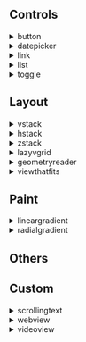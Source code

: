 ## Controls
<details markdown="block">
<summary>button</summary><br>
In SwiftUI, a Button is a user interface control that performs an action when tapped by the user. It can contain text, an image, or both, and you can customize its appearance and behavior.

*Confirmation dialog with positive, destructive and cancel buttons*

```xml
<body>
    <vstack confirmationDialog="isPresented:myConfirmationDialog" onAppear="presentConfirmationDialog:isPresented:myConfirmationDialog">
    </vstack>
    
    <alert id="myConfirmationDialog" alertTitle="Confirmation Dialog" alertMessage="Can you see positive, destructive and cancel buttons?">
    <button role="">Positive</button>
    <button role="destructive">Destructive</button>
    <button role="cancel">Cancel</button>
    </alert>
</body>
```

<img src="https://shaffex.com/MagicUiDemo/Help/GitHubAssets/button-0.png" alt="KOKOCE ALT" width="250"/>

---
*123*

```xml
<body>
    <button>Press Me 2</button>
</body>
```

<img src="https://shaffex.com/MagicUiDemo/Help/GitHubAssets/button-1.png" alt="KOKOCE ALT" width="250"/>

---
*Button with custom view*

```xml
<body>
	<vstack>
	<button>
		<vstack padding="" background="red" clipShape="capsule" foregroundColor="white">
			<image systemName="plus" font="largeTitle"/>
			<text>My custom button</text>
		</vstack>
	</button>
	
	<button  padding="" background="red" clipShape="circle">
		<vstack foregroundColor="white">
			<image systemName="plus" font="largeTitle"/>
		</vstack>
	</button>
	</vstack>
</body>
```

<img src="https://shaffex.com/MagicUiDemo/Help/GitHubAssets/button-2.png" alt="KOKOCE ALT" width="250"/>

---
*Button with role*

```xml
<body>
	<vstack alert="isPresented:myAlert" onAppear="presentAlert:isPresented:myAlert">
	<button>Default Button</button>
	<button role="destructive">destructive Button</button>
    <button role="cancel">cancel Button</button>
    <text>Note: cancel role is in bold in alerts etc</text>
    </vstack>
    
    <alert id="myAlert" alertTitle="Warning" alertMessage="Do you want to delete all files?">
    <button role="destructive">Destructive</button>
    <button role="cancel">Cancel</button>
    </alert>
</body>
```

<img src="https://shaffex.com/MagicUiDemo/Help/GitHubAssets/button-3.png" alt="KOKOCE ALT" width="250"/>

---
*Alert with cancel and destructive buttons*

```xml
<body>
	<emptyview alert="isPresented:myAlert" onAppear="presentAlert:isPresented:myAlert">
	</emptyview>
    
    <alert id="myAlert" alertTitle="Warning" alertMessage="Do you want to delete all files?">
    <button role="destructive">Destructive</button>
    <button role="cancel">Cancel</button>
    </alert>
</body>
```

<img src="https://shaffex.com/MagicUiDemo/Help/GitHubAssets/button-4.png" alt="KOKOCE ALT" width="250"/>

---
*Button with buttonStyle*

```xml
<body>
	<vstack>
	<button>Default Button</button>
	<button buttonStyle="plain">plain Button</button>
    <button buttonStyle="bordered">bordered Button</button>
    <button buttonStyle="borderless">borderless Button</button>
    <button buttonStyle="borderedProminent">borderedProminent Button</button>
    </vstack>
</body>
```

<img src="https://shaffex.com/MagicUiDemo/Help/GitHubAssets/button-5.png" alt="KOKOCE ALT" width="250"/>

---

</details>
<details markdown="block">
<summary>datepicker</summary><br>
datepicker is a container that stacks its children vertically.



```xml
<body>
    <form>
    	<datepicker key="myDate" value="20240822T173000Z">Select date</datepicker>
    	<datepicker key="myDatemiw" value="19770822T102030Z">Select date2</datepicker>
    </form>
</body>
```

<img src="https://shaffex.com/MagicUiDemo/Help/GitHubAssets/datepicker-0.png" alt="KOKOCE ALT" width="250"/>

---

</details>
<details markdown="block">
<summary>link</summary><br>
link is a view that creates a navigation link to a URL that you provide. It allows you to open web URLs or deep links into other apps from your SwiftUI app. When a user taps on a Link, the system opens the URL in the appropriate app. For web URLs, this typically means opening the URL in the default web browser.



```xml
<body>
    <link url="https://shaffex.github.io">Open URL</link>
</body>
```

<img src="https://shaffex.com/MagicUiDemo/Help/GitHubAssets/link-0.png" alt="KOKOCE ALT" width="250"/>

---

</details>
<details markdown="block">
<summary>list</summary><br>
list is a container that stacks its children vertically.



```xml
<body>
    <list>
        <text>Item 1</text>
    </list>
</body>
```

<img src="https://shaffex.com/MagicUiDemo/Help/GitHubAssets/list-0.png" alt="KOKOCE ALT" width="250"/>

---
*Grouped List*

```xml
<body>
    <list listStyle="grouped">
        <text>Item 1</text>
    </list>
</body>
```

<img src="https://shaffex.com/MagicUiDemo/Help/GitHubAssets/list-1.png" alt="KOKOCE ALT" width="250"/>

---

</details>
<details markdown="block">
<summary>toggle</summary><br>
In SwiftUI, a Toggle is a control that allows users to toggle between a true or false state. It is visually represented as a switch that users can tap or swipe to change its state. The Toggle view takes a binding to a Boolean value, which it updates according to the user's interaction. It also requires a label, which is typically used to describe the purpose of the toggle.

*My Toggle*

```xml
<body>
	<form>
    <toggle key="myToggle" value="true">My Toggle2</toggle>
    <toggle key="myToggle2" value="false">My Toggle2</toggle>
    </form>
</body>
```

<img src="https://shaffex.com/MagicUiDemo/Help/GitHubAssets/toggle-0.png" alt="KOKOCE ALT" width="250"/>

---

</details>

## Layout
<details markdown="block">
<summary>vstack</summary><br>
**VStackKOKOCE** is a view that arranges its children in a vertical line. The alignment parameter determines how the views are aligned horizontally.

> **Note:** Moja poznamka

***Parameters:***

`alignment` (optional) This parameter determines the horizontal alignment of the views within the VStack. It's of type HorizontalAlignment and can take the following values:
* `leading` Aligns the views along the leading edge, which is the left edge in left-to-right languages like English.
* `center` Aligns the views along the center.
* `trailing` Aligns the views along the trailing edge, which is the right edge in left-to-right languages.



> **Default value:** center

`spacing` (optional) This parameter determines the vertical spacing between the views.
> **Default value:** System default spacing

## Examples

*Example 1: How to pickup a Noob*

```xml
<body>
    <foreach repeatCount="8">
    <hstack>
        <rectangle foregroundColor="red"/>
        <rectangle foregroundColor="orange"/>
        <rectangle foregroundColor="red"/>
    </hstack>
    </foreach>
</body>
```

<img src="https://shaffex.com/MagicUiDemo/Help/GitHubAssets/vstack-0.png" alt="KOKOCE ALT" width="250"/>

---


```xml
<body>
    <vstack>
        <circle foregroundColor="red"/>
        <circle foregroundColor="green"/>
        <circle foregroundColor="blue"/>
    </vstack>
</body>
```

<img src="https://shaffex.com/MagicUiDemo/Help/GitHubAssets/vstack-1.png" alt="KOKOCE ALT" width="250"/>

---


```xml
<body>
  <vstack>
      <rectangle foregroundColor="red"/>
      <rectangle foregroundColor="green"/>
      <rectangle foregroundColor="blue"/>
  </vstack>
</body>
```

<img src="https://shaffex.com/MagicUiDemo/Help/GitHubAssets/vstack-2.png" alt="KOKOCE ALT" width="250"/>

---
*Toto je priklad 4*

```xml
<body>
  <hstack>
      <rectangle foregroundColor="yellow"/>
      <vstack>
          <rectangle foregroundColor="red"/>
          <rectangle foregroundColor="green"/>
          <rectangle foregroundColor="blue"/>
      </vstack>
      <rectangle foregroundColor="yellow"/>
  </hstack>
</body>
```

<img src="https://shaffex.com/MagicUiDemo/Help/GitHubAssets/vstack-3.png" alt="KOKOCE ALT" width="250"/>

---

</details>
<details markdown="block">
<summary>hstack</summary><br>
HStack is a container that stacks its children vertically.

## Examples

*Hstack example*

```xml
<body>
    <hstack>
        <circle foregroundColor="red"/>
        <circle foregroundColor="green"/>
        <circle foregroundColor="blue"/>        
    </hstack>
</body>
```

<img src="https://shaffex.com/MagicUiDemo/Help/GitHubAssets/hstack-0.png" alt="KOKOCE ALT" width="250"/>

---


```xml
<body>
  <hstack>
      <rectangle foregroundColor="red"/>
      <rectangle foregroundColor="green"/>
      <rectangle foregroundColor="blue"/>
  </hstack>
</body>
```

<img src="https://shaffex.com/MagicUiDemo/Help/GitHubAssets/hstack-1.png" alt="KOKOCE ALT" width="250"/>

---


```xml
<body>
  <vstack>
      <rectangle foregroundColor="red"/>
      <rectangle foregroundColor="green"/>
      <rectangle foregroundColor="blue"/>
  </vstack>
</body>
```

<img src="https://shaffex.com/MagicUiDemo/Help/GitHubAssets/hstack-2.png" alt="KOKOCE ALT" width="250"/>

---

</details>
<details markdown="block">
<summary>zstack</summary><br>
ZStack is a container that overlays its children, aligning them in both axes.


</details>
<details markdown="block">
<summary>lazyvgrid</summary><br>
**LazyVGrid** is a view that arranges its children in a grid with flexible vertical rows. The alignment and spacing parameters determine how the views are aligned and spaced.

***Parameters:***

`alignment` (optional) This parameter determines the horizontal alignment of the views within the LazyVGrid. It's of type HorizontalAlignment and can take the following values:
* `leading` Aligns the views along the leading edge, which is the left edge in left-to-right languages like English.
* `center` Aligns the views along the center.
* `trailing` Aligns the views along the trailing edge, which is the right edge in left-to-right languages.
> **Default value:** center

`spacing` (optional) This parameter determines the vertical spacing between the rows in the grid.
> **Default value:** System default spacing

`columns` (optional) This parameter determines the grid structure. It's an array of GridItem objects that describe the layout of the grid's columns.

`gridItems` (optional) This parameter determines the grid structure. It's an array of GridItem objects that describe the layout of the grid's columns.
* `adaptive` text `minimum` `maximum` `spacing` `alignment`
* `flexible` text
* `fixed` text


> **Note:** You need to specify columns or gridItems


</details>
<details markdown="block">
<summary>geometryreader</summary><br>
ZStack is a container that overlays its children, aligning them in both axes.


</details>
<details markdown="block">
<summary>viewthatfits</summary><br>
ZStack is a container that overlays its children, aligning them in both axes.


</details>

## Paint
<details markdown="block">
<summary>lineargradient</summary><br>
ZStack is a container that overlays its children, aligning them in both axes.



```xml
<body>
    <lineargradient gradient="colors:[red,green,blue];startPoint:0.0,0.5;endPoint:1.0,0.5">
    </lineargradient>
</body>
```

<img src="https://shaffex.com/MagicUiDemo/Help/GitHubAssets/lineargradient-0.png" alt="KOKOCE ALT" width="250"/>

---

</details>
<details markdown="block">
<summary>radialgradient</summary><br>
ZStack is a container that overlays its children, aligning them in both axes.



```xml
<body>
    <radialgradient gradient="colors:[red,green,blue];center:0.5,0.5;startRadius:50;endRadius:200">
    </radialgradient>
</body>
```

<img src="https://shaffex.com/MagicUiDemo/Help/GitHubAssets/radialgradient-0.png" alt="KOKOCE ALT" width="250"/>

---

</details>

## Others

## Custom
<details markdown="block">
<summary>scrollingtext</summary><br>
ZStack is a container that overlays its children, aligning them in both axes.


</details>
<details markdown="block">
<summary>webview</summary><br>
ZStack is a container that overlays its children, aligning them in both axes.


</details>
<details markdown="block">
<summary>videoview</summary><br>
ZStack is a container that overlays its children, aligning them in both axes.


</details>
